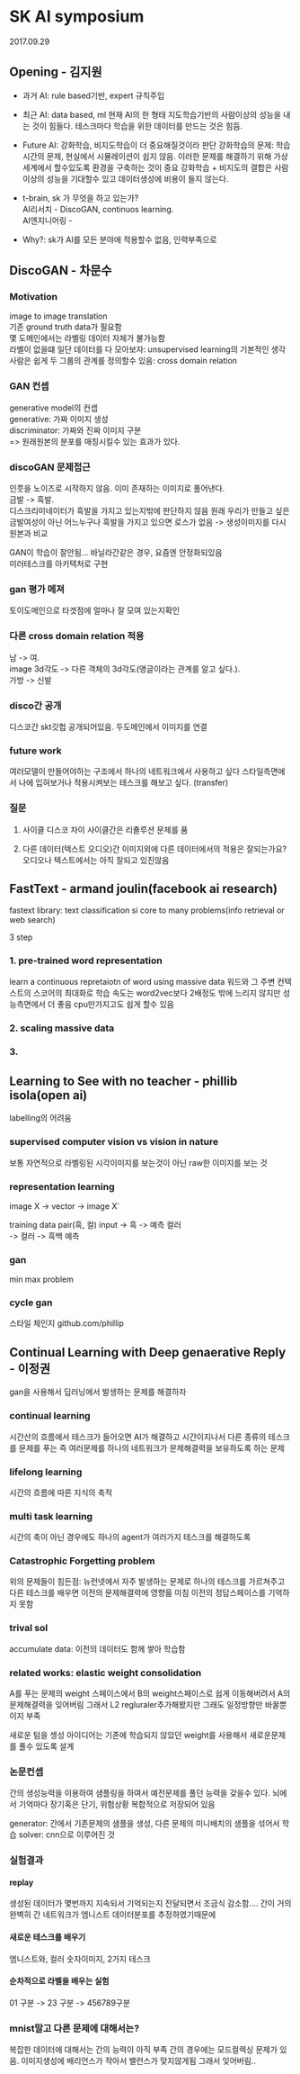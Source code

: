 # SK AI symposium 
2017.09.29

## Opening - 김지원

 * 과거 AI: rule based기반, expert 규칙주입
 * 최근 AI: data based, ml 현재 AI의 한 형태
 지도학습기반의 사람이상의 성능을 내는 것이 힘들다. 
 테스크마다 학습을 위한 데이터를 만드는 것은 힘듬.
 * Future AI:
 강화학습, 비지도학습이 더 중요해질것이라 판단
 강화학습의 문제: 학습시간의 문제, 현실에서 시뮬레이션이 쉽지 않음.
 이러한 문제를 해결하기 위해 가상세계에서 할수있도록 환경을 구축하는 것이 중요
 강화학습 + 비지도의 결합은 사람이상의 성능을 기대할수 있고 데이터생성에 비용이 들지 않는다.
 
 * t-brain, sk 가 무엇을 하고 있는가?   
 AI리서치 - DiscoGAN, continuos learning.  
 AI엔지니어링 - 
 
 * Why?: sk가 AI를 모든 분야에 적용할수 없음, 인력부족으로 


## DiscoGAN - 차문수
### Motivation
image to image translation	
기존 ground truth data가 필요함	
몇 도메인에서는 라벨링 데이터 자체가 불가능함		
라벨이 없을떄 일단 데이터를 다 모아보자: unsupervised learning의 기본적인 생각		
사람은 쉽게 두 그룹의 관계를 정의할수 있음: cross domain relation

### GAN 컨셉
generative model의 컨셉	
generative: 가짜 이미지 생성	
discriminator: 가짜와 진짜 이미지 구분	
=> 원래원본의 분포를 매칭시킬수 있는 효과가 있다.	

### discoGAN 문제접근
인풋을 노이즈로 시작하지 않음. 이미 존재하는 이미지로 풀어낸다.  	
금발 -> 흑발.  
디스크리미네이터가 흑발을 가지고 있는지밖에 판단하지 않음	
원래 우리가 만들고 싶은 금발여성이 아닌 어느누구나 흑발을 가지고 있으면 로스가 없음	
-> 생성이미지를 다시 원본과 비교

GAN이 학습이 잘안됨... 바닐라간같은 경우, 요즘엔 안정화되있음	
미러테스크를 아키텍처로 구현

### gan 평가 메져
토이도메인으로 타겟점에 얼마나 잘 모여 있는지확인

### 다른 cross domain relation 적용
남 -> 여.   
image 3d각도 -> 다른 객체의 3d각도(앵글이라는 관계를 알고 싶다.).     
가방 -> 신발

### disco간 공개
디스코간 skt깃헙 공개되어있음.
두도메인에서 이미지를 연결

### future work
여러모델이 만들어야하는 구조에서 하나의 네트워크에서 사용하고 싶다
스타일측면에서 나에 입혀보거나 적용시켜보는 테스크를 해보고 싶다. (transfer)

### 질문
1. 사이클 디스코 차이
사이클간은 리죨루션 문제를 품

2. 다른 데이터(텍스트 오디오)간
이미지외에 다른 데이터에서의 적용은 잘되는가요? 오디오나 텍스트에서는 아직 잘되고 있진않음


## FastText - armand joulin(facebook ai research)
fastext library: text classification si core to many problems(info retrieval or web search)

3 step
### 1. pre-trained word representation
learn a continuous repretaiotn of word using massive data
워드와 그 주변 컨텍스트의 스코어의 최대화로 학습
속도는 word2vec보다 2배정도 밖에 느리지 않지만 성능측면에서 더 좋음
cpu만가지고도 쉽게 할수 있음

### 2. scaling massive data

### 3. 

## Learning to See with no teacher - phillib isola(open ai)
labelling의 어려움

### supervised computer vision vs vision in nature
보통 자연적으로 라벨링된 시각이미지를 보는것이 아닌 raw한 이미지를 보는 것

### representation learning
image X -> vector -> image X`

training data pair(흑, 컬) 
input -> 흑 -> 예측 컬러   
		-> 컬러 -> 흑백 예측  
		
### gan
min max problem

### cycle gan
스타일 체인지
github.com/phillip


## Continual Learning with Deep genaerative Reply - 이정권
gan을 사용해서 딥러닝에서 발생하는 문제를 해결하자 

### continual learning
시간산의 흐름에서 테스크가 들어오면 AI가 해결하고 시간이지나서 다른 종류의 테스크를 문제를 푸는
즉 여러문제를 하나의 네트워크가 문제해결력을 보유하도록 하는 문제

### lifelong learning
시간의 흐름에 따른 지식의 축적

### multi task learning
시간의 축이 아닌 경우에도 하나의 agent가 여러가지 테스크를 해결하도록

### Catastrophic Forgetting problem 
위의 문제들이 힘든점: 뉴런넷에서 자주 발생하는 문제로 하나의 테스크를 가르쳐주고 다른 테스크를 배우면 이전의 문제해결력에 영향읆 미침
이전의 정답스페이스를 기억하지 못함

### trival sol
accumulate data: 이전의 데이터도 함께 쌓아 학습함

### related works: elastic weight consolidation
A를 푸는 문제의 weight 스페이스에서 B의 weight스페이스로 쉽게 이동해버려서 A의 문제해결력을 잊어버림
그래서 L2 regluraler추가해봤지만 그래도 일정방향만 바꿀뿐이지 부족

새로운 텀을 셍성
아이디어는 기존에 학습되지 않았던 weight를 사용해서 새로운문제를 풀수 있도록 설계

### 논문컨셉
간의 생성능력을 이용하여 샘플링을 하여서 예전문제를 풀던 능력을 갖을수 있다.
뇌에서 기억마다 장기혹은 단기, 위험상황 복합적으로 저장되어 있음

generator: 간에서 기존문제의 샘플을 생성, 다른 문제의 미니배치의 샘플을 섞어서 학습
solver: cnn으로 이루어진 것

### 실험결과
#### replay
생성된 데이터가 몇번까지 지속되서 기억되는지
전달되면서 조금식 감소함.... 간이 거의 완벽히 간 네트워크가 엠니스트 데이터분포를 추정하였기때문에
 
#### 새로운 테스크를 배우기
엠니스트와, 컬러 숫자이미지, 2가지 테스크

#### 순차적으로 라벨을 배우는 실험
01 구분 -> 23 구분 -> 456789구분

### mnist말고 다른 문제에 대해서는?
복잡한 데이터에 대해서는 간의 능력이 아직 부족
간의 경우에는 모드컬렉싱 문제가 있음. 이미지생성에 배리언스가 작아서 밸런스가 맞지않게됨 그래서 잊어버림..
